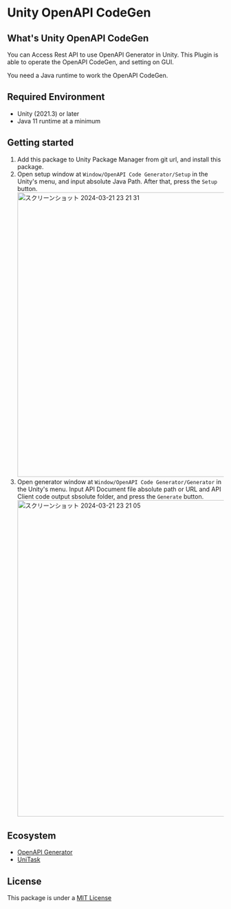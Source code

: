 # Unity OpenAPI CodeGen

## What's Unity OpenAPI CodeGen

You can Access Rest API to use OpenAPI Generator in Unity.
This Plugin is able to operate the OpenAPI CodeGen, and setting on GUI.

You need a Java runtime to work the OpenAPI CodeGen.

## Required Environment

- Unity (2021.3) or later
- Java 11 runtime at a minimum

## Getting started

1. Add this package to Unity Package Manager from git url, and install this package.
2. Open setup window at `Window/OpenAPI Code Generator/Setup` in the Unity's menu, and input absolute Java Path. After that, press the `Setup` button.<img width="660" alt="スクリーンショット 2024-03-21 23 21 31" src="https://github.com/rebeat-jp/UnityOpenApiCodeGen/assets/67212160/61227d00-969d-409b-8ef2-910e5310a48b">
3. Open generator window at `Window/OpenAPI Code Generator/Generator` in the Unity's menu. Input API Document file absolute path or URL and API Client code output sbsolute folder, and press the `Generate` button.<img width="734" alt="スクリーンショット 2024-03-21 23 21 05" src="https://github.com/rebeat-jp/UnityOpenApiCodeGen/assets/67212160/5060f282-6f69-4f00-ace5-4fcfaf0b4b20">


## Ecosystem
- [OpenAPI Generator](https://openapi-generator.tech/)
- [UniTask](https://github.com/Cysharp/UniTask)

## License

This package is under a [MIT License](LICENSE)
